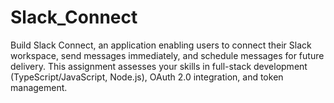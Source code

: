 # Slack_Connect
 Build Slack Connect, an application enabling users to connect their  Slack workspace, send messages immediately, and schedule messages for future  delivery. This assignment assesses your skills in full-stack development  (TypeScript/JavaScript, Node.js), OAuth 2.0 integration, and token management. 
